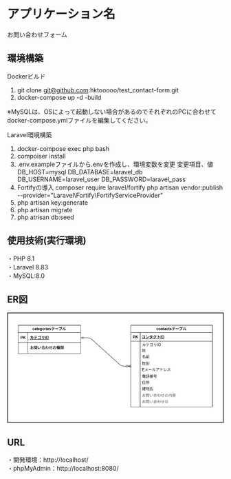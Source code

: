 # アプリケーション名
お問い合わせフォーム


## 環境構築

Dockerビルド
1. git clone git@github.com:hktooooo/test_contact-form.git
2. docker-compose up -d -build

※MySQLは、OSによって起動しない場合があるのでそれぞれのPCに合わせて docker-compose.ymlファイルを編集してください。

Laravel環境構築
1. docker-compose exec php bash
2. compoiser install
3. .env.exampleファイルから.envを作成し、環境変数を変更
    変更項目、値  
     DB_HOST=mysql
     DB_DATABASE=laravel_db
     DB_USERNAME=laravel_user
     DB_PASSWORD=laravel_pass
4. Fortifyの導入
    composer require laravel/fortify
    php artisan vendor:publish --provider="Laravel\Fortify\FortifyServiceProvider"
5. php artisan key:generate
6. php artisan migrate
7. php atrisan db:seed


## 使用技術(実行環境)
・PHP 8.1<br>
・Laravel 8.83<br>
・MySQL:8.0<br>

## ER図
![alt text](image.png)

## URL
・開発環境：http://localhost/<br>
・phpMyAdmin：http://localhost:8080/
